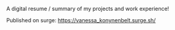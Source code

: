 A digital resume / summary of my projects and work experience! 

Published on surge: https://vanessa_konynenbelt.surge.sh/
